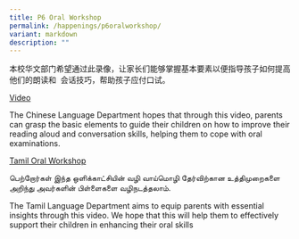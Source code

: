 ```yaml
---
title: P6 Oral Workshop
permalink: /happenings/p6oralworkshop/
variant: markdown
description: ""
---
```

本校华文部门希望通过此录像，让家长们能够掌握基本要素以便指导孩子如何提高他们的朗读和  会话技巧，帮助孩子应付口试。

[Video](https://drive.google.com/file/d/1jIwQRkKfvmitQeD-Fzpx32b-UtFRpQ35/view?usp=sharing)

The Chinese Language Department hopes that through this video, parents can grasp the basic elements to guide their children on how to improve their reading aloud and conversation skills, helping them to cope with oral examinations.

[Tamil Oral Workshop](https://youtu.be/SrhjmEo1Who)

பெற்றோர்கள் இந்த ஒளிக்காட்சியின் வழி வாய்மொழி தேர்விற்கான உத்திமுறைகளை அறிந்து அவர்களின் பிள்ளைகளை வழிநடத்தலாம்.

The Tamil Language Department aims to equip parents with essential insights through this video.  We hope that this will help them to effectively support their children in enhancing their oral skills